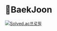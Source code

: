 # 🚀BaekJoon
[![Solved.ac프로필](http://mazassumnida.wtf/api/v2/generate_badge?boj=alsgur08520)](https://solved.ac/alsgur08520)
